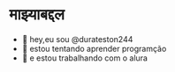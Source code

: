 
# माझ्याबद्दल

- 👋 hey,eu sou @durateston244
- 🌱 estou tentando aprender programção
- 💞️ e estou trabalhando com o alura

<!---
durateston244/durateston244 is a ✨ special ✨ repository because its `README.md` (this file) appears on your GitHub profile.
You can click the Preview link to take a look at your changes.
--->
